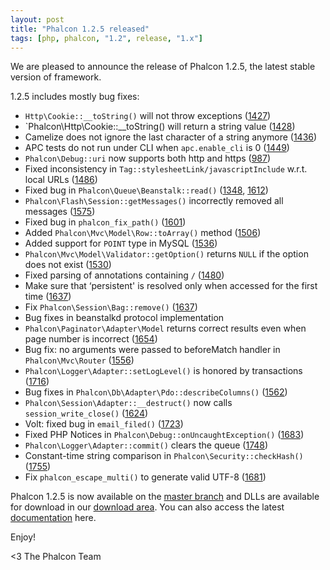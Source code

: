 ```yaml
---
layout: post
title: "Phalcon 1.2.5 released"
tags: [php, phalcon, "1.2", release, "1.x"]
---
```


We are pleased to announce the release of Phalcon 1.2.5, the latest stable version of framework.

1.2.5 includes mostly bug fixes:

<!--more-->
- `Http\Cookie::__toString()` will not throw exceptions ([1427](https://github.com/phalcon/cphalcon/issue/1427))
- `Phalcon\Http\Cookie::__toString() will return a string value ([1428](https://github.com/phalcon/cphalcon/issue/1428))
- Camelize does not ignore the last character of a string anymore ([1436](https://github.com/phalcon/cphalcon/issue/1436))
- APC tests do not run under CLI when `apc.enable_cli` is 0 ([1449](https://github.com/phalcon/cphalcon/issue/1449))
- `Phalcon\Debug::uri` now supports both http and https ([987](https://github.com/phalcon/cphalcon/issue/987))
- Fixed inconsistency in `Tag::stylesheetLink/javascriptInclude` w.r.t. local URLs ([1486](https://github.com/phalcon/cphalcon/issue/1486))
- Fixed bug in `Phalcon\Queue\Beanstalk::read()` ([1348](https://github.com/phalcon/cphalcon/issue/1348), [1612](https://github.com/phalcon/cphalcon/issue/1612))
- `Phalcon\Flash\Session::getMessages()` incorrectly removed all messages ([1575](https://github.com/phalcon/cphalcon/issue/1575))
- Fixed bug in `phalcon_fix_path()` ([1601](https://github.com/phalcon/cphalcon/issue/1601))
- Added `Phalcon\Mvc\Model\Row::toArray()` method ([1506](https://github.com/phalcon/cphalcon/issue/1506))
- Added support for `POINT` type in MySQL ([1536](https://github.com/phalcon/cphalcon/issue/1536))
- `Phalcon\Mvc\Model\Validator::getOption()` returns `NULL` if the option does not exist ([1530](https://github.com/phalcon/cphalcon/issue/1530))
- Fixed parsing of annotations containing `/` ([1480](https://github.com/phalcon/cphalcon/issue/1480))
- Make sure that ‘persistent' is resolved only when accessed for the first time ([1637](https://github.com/phalcon/cphalcon/issue/1637))
- Fix `Phalcon\Session\Bag::remove()` ([1637](https://github.com/phalcon/cphalcon/issue/1637))
- Bug fixes in beanstalkd protocol implementation
- `Phalcon\Paginator\Adapter\Model` returns correct results even when page number is incorrect ([1654](https://github.com/phalcon/cphalcon/issue/1654))
- Bug fix: no arguments were passed to beforeMatch handler in `Phalcon\Mvc\Router` ([1556](https://github.com/phalcon/cphalcon/issue/1556))
- `Phalcon\Logger\Adapter::setLogLevel()` is honored by transactions ([1716](https://github.com/phalcon/cphalcon/issue/1716))
- Bug fixes in `Phalcon\Db\Adapter\Pdo::describeColumns()` ([1562](https://github.com/phalcon/cphalcon/issue/1562))
- `Phalcon\Session\Adapter::__destruct()` now calls `session_write_close()` ([1624](https://github.com/phalcon/cphalcon/issue/1624))
- Volt: fixed bug in `email_filed()` ([1723](https://github.com/phalcon/cphalcon/issue/1723))
- Fixed PHP Notices in `Phalcon\Debug::onUncaughtException()` ([1683](https://github.com/phalcon/cphalcon/issue/1683))
- `Phalcon\Logger\Adapter::commit()` clears the queue ([1748](https://github.com/phalcon/cphalcon/issue/1748))
- Constant-time string comparison in `Phalcon\Security::checkHash()` ([1755](https://github.com/phalcon/cphalcon/issue/1755))
- Fix `phalcon_escape_multi()` to generate valid UTF-8 ([1681](https://github.com/phalcon/cphalcon/issue/1681))

Phalcon 1.2.5 is now available on the 
[master branch](https://github.com/phalcon/cphalcon) and DLLs are available for download in our [download area](https://phalconphp.com/download). You can also access the latest [documentation](https://docs.phalconphp.com) here.

Enjoy!


<3 The Phalcon Team
